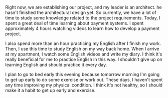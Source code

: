 Right now, we are establishing our project, and my leader is an architect. he hasn't finished the architectural design yet. So currently, we have a lot of time to study some knowledge related to the project requirements. Today, I spent a great deal of time learning about payment systems. I spent approximately 4 hours watching videos to learn how to develop a payment project.

I also spend more than an hour practicing my English after I finish my work. Then, I use this time to study English on my way back home. When I arrive at my apartment, I watch some English videos and write my diary. I think it's really beneficial for me to practice English in this way. I shouldn't give up on learning English and should practice it every day.

I plan to go to bed early this evening because tomorrow morning I'm going to get up early to do some exercise or work out. These days, I haven't spent any time improving my physical condition. I think it's not healthy, so I should make it a habit to get up early and exercise.